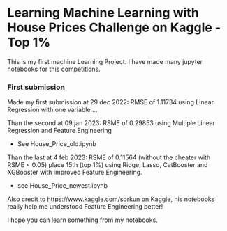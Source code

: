 # Learning Machine Learning with House Prices Challenge on Kaggle - Top 1%

This is my first machine Learning Project. 
I have made many jupyter notebooks for this competitions.

### First submission
Made my first submission at 29 dec 2022: RMSE of 1.11734 using Linear Regression with one variable....

Than the second at 09 jan 2023: RSME of 0.29853 using Multiple Linear Regression and Feature Engineering
- See House_Price_old.ipynb

Than the last at 4 feb 2023: RSME of 0.11564 (without the cheater with RSME < 0.05) place 15th (top 1%) using Ridge, Lasso, CatBooster and XGBooster with improved Feature Engineering. 
- see House_Price_newest.ipynb

Also credit to https://www.kaggle.com/sorkun on Kaggle, his notebooks really help me understood Feature Engineering better!

I hope you can learn something from my notebooks.
